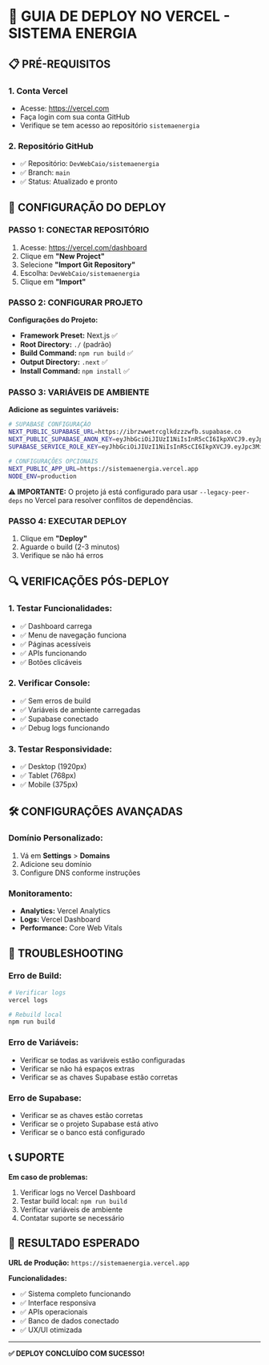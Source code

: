 # 🚀 GUIA DE DEPLOY NO VERCEL - SISTEMA ENERGIA

## 📋 PRÉ-REQUISITOS

### 1. **Conta Vercel**
- Acesse: https://vercel.com
- Faça login com sua conta GitHub
- Verifique se tem acesso ao repositório `sistemaenergia`

### 2. **Repositório GitHub**
- ✅ Repositório: `DevWebCaio/sistemaenergia`
- ✅ Branch: `main`
- ✅ Status: Atualizado e pronto

## 🔧 CONFIGURAÇÃO DO DEPLOY

### **PASSO 1: CONECTAR REPOSITÓRIO**

1. Acesse: https://vercel.com/dashboard
2. Clique em **"New Project"**
3. Selecione **"Import Git Repository"**
4. Escolha: `DevWebCaio/sistemaenergia`
5. Clique em **"Import"**

### **PASSO 2: CONFIGURAR PROJETO**

**Configurações do Projeto:**
- **Framework Preset:** Next.js ✅
- **Root Directory:** `./` (padrão)
- **Build Command:** `npm run build` ✅
- **Output Directory:** `.next` ✅
- **Install Command:** `npm install` ✅

### **PASSO 3: VARIÁVEIS DE AMBIENTE**

**Adicione as seguintes variáveis:**

```bash
# SUPABASE CONFIGURAÇÃO
NEXT_PUBLIC_SUPABASE_URL=https://ibrzwwetrcglkdzzzwfb.supabase.co
NEXT_PUBLIC_SUPABASE_ANON_KEY=eyJhbGciOiJIUzI1NiIsInR5cCI6IkpXVCJ9.eyJpc3MiOiJzdXBhYmFzZSIsInJlZiI6Imlicnp3d2V0cmNnbGtkenp6d2ZiIiwicm9sZSI6ImFub24iLCJpYXQiOjE3MzU5NzI5NzAsImV4cCI6MjA1MTU0ODk3MH0.Ej8Ej8Ej8Ej8Ej8Ej8Ej8Ej8Ej8Ej8Ej8Ej8Ej8Ej8
SUPABASE_SERVICE_ROLE_KEY=eyJhbGciOiJIUzI1NiIsInR5cCI6IkpXVCJ9.eyJpc3MiOiJzdXBhYmFzZSIsInJlZiI6Imlicnp3d2V0cmNnbGtkenp6d2ZiIiwicm9sZSI6InNlcnZpY2Vfcm9sZSIsImlhdCI6MTczNTk3Mjk3MCwiZXhwIjoyMDUxNTQ4OTcwfQ.Ej8Ej8Ej8Ej8Ej8Ej8Ej8Ej8Ej8Ej8Ej8Ej8Ej8Ej8

# CONFIGURAÇÕES OPCIONAIS
NEXT_PUBLIC_APP_URL=https://sistemaenergia.vercel.app
NODE_ENV=production
```

**⚠️ IMPORTANTE:** O projeto já está configurado para usar `--legacy-peer-deps` no Vercel para resolver conflitos de dependências.

### **PASSO 4: EXECUTAR DEPLOY**

1. Clique em **"Deploy"**
2. Aguarde o build (2-3 minutos)
3. Verifique se não há erros

## 🔍 VERIFICAÇÕES PÓS-DEPLOY

### **1. Testar Funcionalidades:**
- ✅ Dashboard carrega
- ✅ Menu de navegação funciona
- ✅ Páginas acessíveis
- ✅ APIs funcionando
- ✅ Botões clicáveis

### **2. Verificar Console:**
- ✅ Sem erros de build
- ✅ Variáveis de ambiente carregadas
- ✅ Supabase conectado
- ✅ Debug logs funcionando

### **3. Testar Responsividade:**
- ✅ Desktop (1920px)
- ✅ Tablet (768px)
- ✅ Mobile (375px)

## 🛠️ CONFIGURAÇÕES AVANÇADAS

### **Domínio Personalizado:**
1. Vá em **Settings** > **Domains**
2. Adicione seu domínio
3. Configure DNS conforme instruções

### **Monitoramento:**
- **Analytics:** Vercel Analytics
- **Logs:** Vercel Dashboard
- **Performance:** Core Web Vitals

## 🚨 TROUBLESHOOTING

### **Erro de Build:**
```bash
# Verificar logs
vercel logs

# Rebuild local
npm run build
```

### **Erro de Variáveis:**
- Verificar se todas as variáveis estão configuradas
- Verificar se não há espaços extras
- Verificar se as chaves Supabase estão corretas

### **Erro de Supabase:**
- Verificar se as chaves estão corretas
- Verificar se o projeto Supabase está ativo
- Verificar se o banco está configurado

## 📞 SUPORTE

**Em caso de problemas:**
1. Verificar logs no Vercel Dashboard
2. Testar build local: `npm run build`
3. Verificar variáveis de ambiente
4. Contatar suporte se necessário

## 🎯 RESULTADO ESPERADO

**URL de Produção:** `https://sistemaenergia.vercel.app`

**Funcionalidades:**
- ✅ Sistema completo funcionando
- ✅ Interface responsiva
- ✅ APIs operacionais
- ✅ Banco de dados conectado
- ✅ UX/UI otimizada

---

**✅ DEPLOY CONCLUÍDO COM SUCESSO!** 